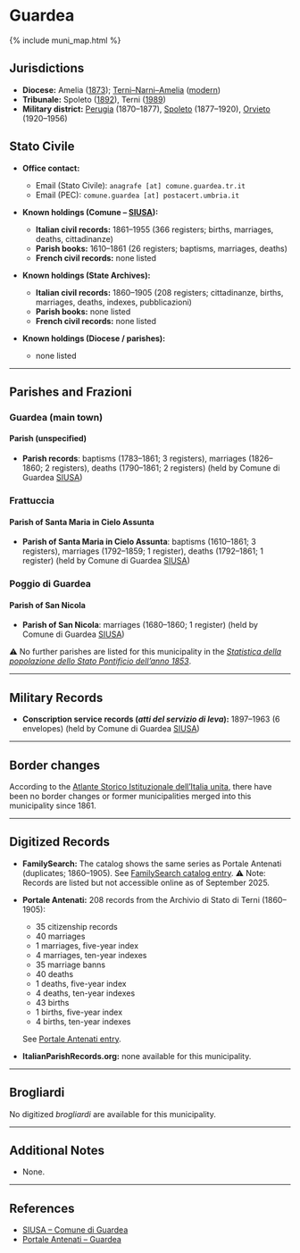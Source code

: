 # Guardea

{% include muni_map.html %}

## Jurisdictions

* **Diocese:** Amelia ([1873](https://www.google.it/books/edition/Il_libro_de_comuni_del_Regno_d_Italia_co/WF9mfeJJcDEC?gbpv=1)); [Terni–Narni–Amelia](../dio/terni_narni_amelia.md) ([modern](https://www.chiesacattolica.it/annuario-cei/ricerca-parrocchie/))
* **Tribunale:** Spoleto ([1892](https://www.google.it/books/edition/Bollettino_ufficiale_del_Ministero_di_gr/kRXd4t5fK-0C?hl=en&gbpv=1&pg=PA457&printsec=frontcover)), Terni ([1989](https://www.google.it/books/edition/Gazzetta_ufficiale_della_Repubblica_ital/-Z6nogg-qMQC?hl=en&gbpv=1&pg=RA8-PA38&printsec=frontcover))
* **Military district:** [Perugia](../mil/perugia.md) (1870–1877), [Spoleto](../mil/spoleto.md) (1877–1920), [Orvieto](../mil/orvieto.md) (1920–1956)

## Stato Civile

* **Office contact:**

  * Email (Stato Civile): `anagrafe [at] comune.guardea.tr.it`
  * Email (PEC): `comune.guardea [at] postacert.umbria.it`

* **Known holdings (Comune – [SIUSA](https://siusa-archivi.cultura.gov.it/cgi-bin/siusa/pagina.pl?TipoPag=comparc&Chiave=304527)):**

  * **Italian civil records:** 1861–1955 (366 registers; births, marriages, deaths, cittadinanze)
  * **Parish books:** 1610–1861 (26 registers; baptisms, marriages, deaths)
  * **French civil records:** none listed

* **Known holdings (State Archives):**

  * **Italian civil records:** 1860–1905 (208 registers; cittadinanze, births, marriages, deaths, indexes, pubblicazioni)
  * **Parish books:** none listed
  * **French civil records:** none listed

* **Known holdings (Diocese / parishes):**

  * none listed

---

## Parishes and Frazioni

### Guardea (main town)

#### Parish (unspecified)

* **Parish records**: baptisms (1783–1861; 3 registers), marriages (1826–1860; 2 registers), deaths (1790–1861; 2 registers) (held by Comune di Guardea [SIUSA](https://siusa-archivi.cultura.gov.it/cgi-bin/siusa/pagina.pl?TipoPag=comparc&Chiave=304527))

### Frattuccia

#### Parish of Santa Maria in Cielo Assunta

* **Parish of Santa Maria in Cielo Assunta**: baptisms (1610–1861; 3 registers), marriages (1792–1859; 1 register), deaths (1792–1861; 1 register) (held by Comune di Guardea [SIUSA](https://siusa-archivi.cultura.gov.it/cgi-bin/siusa/pagina.pl?TipoPag=comparc&Chiave=304527))

### Poggio di Guardea

#### Parish of San Nicola

* **Parish of San Nicola**: marriages (1680–1860; 1 register) (held by Comune di Guardea [SIUSA](https://siusa-archivi.cultura.gov.it/cgi-bin/siusa/pagina.pl?TipoPag=comparc&Chiave=304527))

⚠️ No further parishes are listed for this municipality in the *[Statistica della popolazione dello Stato Pontificio dell’anno 1853](https://www.google.it/books/edition/Statistics_della_popolazione_dello_Stato/v6dCAQAAMAAJ)*.

---

## Military Records

* **Conscription service records (*atti del servizio di leva*):** 1897–1963 (6 envelopes) (held by Comune di Guardea [SIUSA](https://siusa-archivi.cultura.gov.it/cgi-bin/siusa/pagina.pl?TipoPag=comparc&Chiave=304465))

---

## Border changes

According to the [Atlante Storico Istituzionale dell’Italia unita](http://dati.san.beniculturali.it/asi/local/), there have been no border changes or former municipalities merged into this municipality since 1861.

---

## Digitized Records

* **FamilySearch:**
  The catalog shows the same series as Portale Antenati (duplicates; 1860–1905).
  See [FamilySearch catalog entry](https://www.familysearch.org/en/search/catalog/779055).
  ⚠️ Note: Records are listed but not accessible online as of September 2025.

* **Portale Antenati:** 208 records from the Archivio di Stato di Terni (1860–1905):

  * 35 citizenship records
  * 40 marriages
  * 1 marriages, five-year index
  * 4 marriages, ten-year indexes
  * 35 marriage banns
  * 40 deaths
  * 1 deaths, five-year index
  * 4 deaths, ten-year indexes
  * 43 births
  * 1 births, five-year index
  * 4 births, ten-year indexes

  See [Portale Antenati entry](https://antenati.cultura.gov.it/search-registry/?localita=guardea).

* **ItalianParishRecords.org:** none available for this municipality.

---

## Brogliardi

No digitized *brogliardi* are available for this municipality.

---

## Additional Notes

* None.

---

## References

* [SIUSA – Comune di Guardea](https://siusa-archivi.cultura.gov.it/cgi-bin/siusa/pagina.pl?TipoPag=comparc&Chiave=304527)
* [Portale Antenati – Guardea](https://antenati.cultura.gov.it/search-registry/?localita=guardea)
